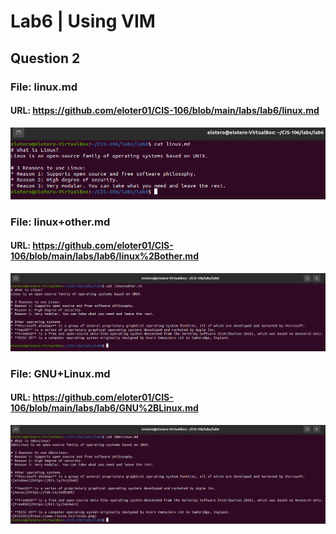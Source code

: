 # Lab6 | Using VIM

## Question 2

### File: linux.md
#### URL: https://github.com/eloter01/CIS-106/blob/main/labs/lab6/linux.md
![linux](images/linux.png)

### File: linux+other.md
#### URL: https://github.com/eloter01/CIS-106/blob/main/labs/lab6/linux%2Bother.md
![other](images/other.png)

### File: GNU+Linux.md
#### URL: https://github.com/eloter01/CIS-106/blob/main/labs/lab6/GNU%2BLinux.md
![GNU](images/GNU.png)
